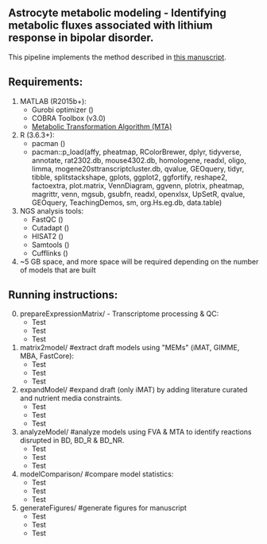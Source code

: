 ## Astrocyte metabolic modeling - Identifying metabolic fluxes associated with lithium response in bipolar disorder.
This pipeline implements the method described in [this manuscript](https://anin90.github.io/).

## Requirements:
1. MATLAB (R2015b+):
   * Gurobi optimizer ()
   * COBRA Toolbox (v3.0)
   * [Metabolic Transformation Algorithm (MTA)](https://github.com/ImNotaGit/MTA)
2. R (3.6.3+):
   * pacman ()
   * pacman::p_load(affy, pheatmap, RColorBrewer, dplyr, tidyverse, annotate, rat2302.db, mouse4302.db, homologene, 
							readxl, oligo, limma, mogene20sttranscriptcluster.db, qvalue, GEOquery, tidyr, tibble, splitstackshape, gplots, 
							ggplot2, ggfortify, reshape2, factoextra, plot.matrix, VennDiagram, ggvenn, plotrix, pheatmap, magrittr, venn, 
							mgsub, gsubfn, readxl, openxlsx, UpSetR, qvalue, GEOquery, TeachingDemos, sm, org.Hs.eg.db, data.table)
4. NGS analysis tools: 
   * FastQC ()
   * Cutadapt ()
   * HISAT2 ()
   * Samtools ()
   * Cufflinks ()
5. ~5 GB space, and more space will be required depending on the number of models that are built

## Running instructions:
0. prepareExpressionMatrix/ - Transcriptome processing & QC:
   * Test
   * Test
   * Test
1. matrix2model/ #extract draft models using "MEMs" (iMAT, GIMME, MBA, FastCore):
   * Test
   * Test
   * Test
2. expandModel/ #expand draft (only iMAT) by adding literature curated and nutrient media constraints.
   * Test
   * Test
   * Test
3. analyzeModel/ #analyze models using FVA & MTA to identify reactions disrupted in BD, BD_R & BD_NR.
   * Test
   * Test
   * Test
4. modelComparison/ #compare model statistics:
   * Test
   * Test
   * Test
5. generateFigures/ #generate figures for manuscript
   * Test
   * Test
   * Test
